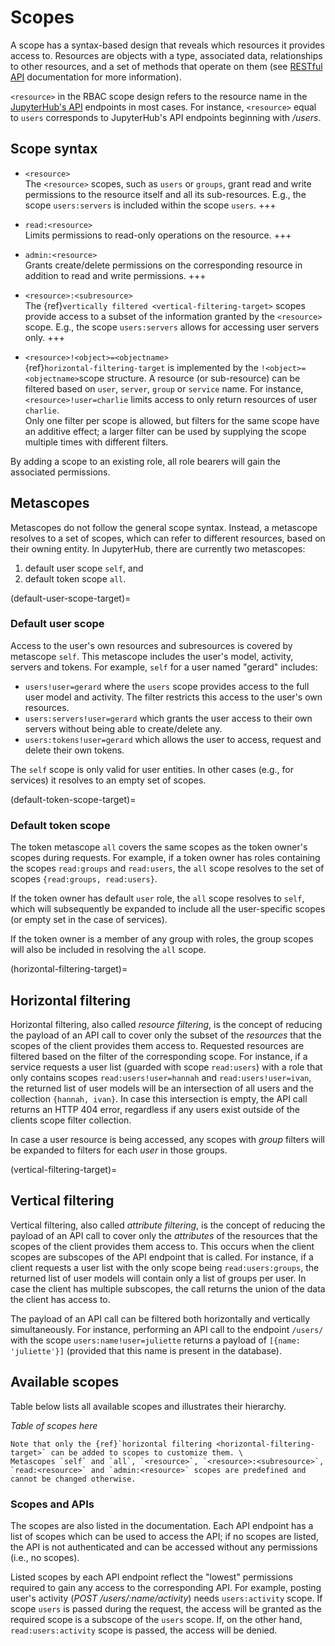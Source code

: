 # Scopes

A scope has a syntax-based design that reveals which resources it provides access to. Resources are objects with a type, associated data, relationships to other resources, and a set of methods that operate on them (see [RESTful API](https://restful-api-design.readthedocs.io/en/latest/resources.html) documentation for more information).

`<resource>` in the RBAC scope design refers to the resource name in the [JupyterHub's API](../reference/rest-api.rst) endpoints in most cases. For instance, `<resource>` equal to `users` corresponds to JupyterHub's API endpoints beginning with _/users_.

## Scope syntax

- `<resource>` \
  The `<resource>` scopes, such as `users` or `groups`, grant read and write permissions to the resource itself and all its sub-resources. E.g., the scope `users:servers` is included within the scope `users`.
  +++

- `read:<resource>` \
  Limits permissions to read-only operations on the resource.
  +++

- `admin:<resource>` \
  Grants create/delete permissions on the corresponding resource in addition to read and write permissions.
  +++

- `<resource>:<subresource>` \
  The {ref}`vertically filtered <vertical-filtering-target>` scopes provide access to a subset of the information granted by the `<resource>` scope. E.g., the scope `users:servers` allows for accessing user servers only.
  +++

- `<resource>!<object>=<objectname>` \
  {ref}`horizontal-filtering-target` is implemented by the `!<object>=<objectname>`scope structure. A resource (or sub-resource) can be filtered based on `user`, `server`, `group` or `service` name. For instance, `<resource>!user=charlie` limits access to only return resources of user `charlie`. \
  Only one filter per scope is allowed, but filters for the same scope have an additive effect; a larger filter can be used by supplying the scope multiple times with different filters.

By adding a scope to an existing role, all role bearers will gain the associated permissions.

## Metascopes

Metascopes do not follow the general scope syntax. Instead, a metascope resolves to a set of scopes, which can refer to different resources, based on their owning entity. In JupyterHub, there are currently two metascopes:

1. default user scope `self`, and
2. default token scope `all`.

(default-user-scope-target)=

### Default user scope

Access to the user's own resources and subresources is covered by metascope `self`. This metascope includes the user's model, activity, servers and tokens. For example, `self` for a user named "gerard" includes:

- `users!user=gerard` where the `users` scope provides access to the full user model and activity. The filter restricts this access to the user's own resources.
- `users:servers!user=gerard` which grants the user access to their own servers without being able to create/delete any.
- `users:tokens!user=gerard` which allows the user to access, request and delete their own tokens.

The `self` scope is only valid for user entities. In other cases (e.g., for services) it resolves to an empty set of scopes.

(default-token-scope-target)=

### Default token scope

The token metascope `all` covers the same scopes as the token owner's scopes during requests. For example, if a token owner has roles containing the scopes `read:groups` and `read:users`, the `all` scope resolves to the set of scopes `{read:groups, read:users}`.

If the token owner has default `user` role, the `all` scope resolves to `self`, which will subsequently be expanded to include all the user-specific scopes (or empty set in the case of services).

If the token owner is a member of any group with roles, the group scopes will also be included in resolving the `all` scope.

(horizontal-filtering-target)=

## Horizontal filtering

Horizontal filtering, also called _resource filtering_, is the concept of reducing the payload of an API call to cover only the subset of the _resources_ that the scopes of the client provides them access to.
Requested resources are filtered based on the filter of the corresponding scope. For instance, if a service requests a user list (guarded with scope `read:users`) with a role that only contains scopes `read:users!user=hannah` and `read:users!user=ivan`, the returned list of user models will be an intersection of all users and the collection `{hannah, ivan}`. In case this intersection is empty, the API call returns an HTTP 404 error, regardless if any users exist outside of the clients scope filter collection.

In case a user resource is being accessed, any scopes with _group_ filters will be expanded to filters for each _user_ in those groups.

(vertical-filtering-target)=

## Vertical filtering

Vertical filtering, also called _attribute filtering_, is the concept of reducing the payload of an API call to cover only the _attributes_ of the resources that the scopes of the client provides them access to. This occurs when the client scopes are subscopes of the API endpoint that is called.
For instance, if a client requests a user list with the only scope being `read:users:groups`, the returned list of user models will contain only a list of groups per user.
In case the client has multiple subscopes, the call returns the union of the data the client has access to.

The payload of an API call can be filtered both horizontally and vertically simultaneously. For instance, performing an API call to the endpoint `/users/` with the scope `users:name!user=juliette` returns a payload of `[{name: 'juliette'}]` (provided that this name is present in the database).

## Available scopes

Table below lists all available scopes and illustrates their hierarchy.

_Table of scopes here_

```{Caution}
Note that only the {ref}`horizontal filtering <horizontal-filtering-target>` can be added to scopes to customize them. \
Metascopes `self` and `all`, `<resource>`, `<resource>:<subresource>`, `read:<resource>` and `admin:<resource>` scopes are predefined and cannot be changed otherwise.
```

### Scopes and APIs

The scopes are also listed in the [](../reference/rest-api.rst) documentation. Each API endpoint has a list of scopes which can be used to access the API; if no scopes are listed, the API is not authenticated and can be accessed without any permissions (i.e., no scopes).

Listed scopes by each API endpoint reflect the "lowest" permissions required to gain any access to the corresponding API. For example, posting user's activity (_POST /users/:name/activity_) needs `users:activity` scope. If scope `users` is passed during the request, the access will be granted as the required scope is a subscope of the `users` scope. If, on the other hand, `read:users:activity` scope is passed, the access will be denied.
